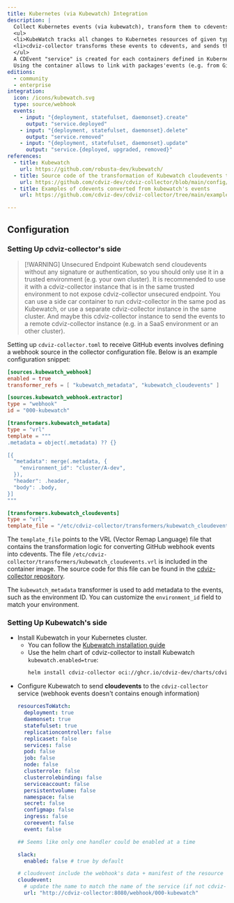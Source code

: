 ```yaml
---
title: Kubernetes (via Kubewatch) Integration
description: |
  Collect Kubernetes events (via kubewatch), transform them to cdevents.
  <ul>
  <li>KubeWatch tracks all changes to Kubernetes resources of given types.</li>
  <li>cdviz-collector transforms these events to cdevents, and sends them to the database, listeners,...</li>
  </ul>
  A CDEvent "service" is created for each containers defined in Kubernetes resource (deployment, statefulset, daemonset) that is created, updated, or deleted.
  Using the container allows to link with packages'events (e.g. from GitHub, GitLab, etc.) that are related to the container.
editions:
  - community
  - enterprise
integration:
  icon: /icons/kubewatch.svg
  type: source/webhook
  events:
    - input: "{deployment, statefulset, daemonset}.create"
      output: "service.deployed"
    - input: "{deployment, statefulset, daemonset}.delete"
      output: "service.removed"
    - input: "{deployment, statefulset, daemonset}.update"
      output: "service.{deployed, upgraded, removed}"
references:
  - title: Kubewatch
    url: https://github.com/robusta-dev/kubewatch/
  - title: Source code of the transformation of Kubewatch cloudevents to cdevents
    url: https://github.com/cdviz-dev/cdviz-collector/blob/main/config/transformers/kubewatch_cloudevents.vrl
  - title: Examples of cdevents converted from kubewatch's events
    url: https://github.com/cdviz-dev/cdviz-collector/tree/main/examples/assets/outputs/transform-kubewtach_cloudevents

---
```

<script setup>
import IntegrationCard from '../../../../components/IntegrationCard.vue'
</script>

<IntegrationCard />

## Configuration

### Setting Up cdviz-collector's side

> [!WARNING] Unsecured Endpoint
> Kubewatch send cloudevents without any signature or authentication, so you should only use it in a trusted environment (e.g. your own cluster). It is recommended to use it with a cdviz-collector instance that is in the same trusted environment to not expose cdviz-collector unsecured endpoint. You can use a side car container to run cdviz-collector in the same pod as Kubewatch, or use a separate cdviz-collector instance in the same cluster. And maybe this cdviz-collector instance to send the events to a remote cdviz-collector instance (e.g. in a SaaS environment or an other cluster).

Setting up `cdviz-collector.toml` to receive GitHub events involves defining a webhook source in the collector configuration file. Below is an example configuration snippet:

```toml
[sources.kubewatch_webhook]
enabled = true
transformer_refs = [ "kubewatch_metadata", "kubewatch_cloudevents" ]

[sources.kubewatch_webhook.extractor]
type = "webhook"
id = "000-kubewatch"

[transformers.kubewatch_metadata]
type = "vrl"
template = """
.metadata = object(.metadata) ?? {}

[{
  "metadata": merge(.metadata, {
    "environment_id": "cluster/A-dev",
  }),
  "header": .header,
  "body": .body,
}]
"""

[transformers.kubewatch_cloudevents]
type = "vrl"
template_file = "/etc/cdviz-collector/transformers/kubewatch_cloudevents.vrl"
```

The `template_file` points to the VRL (Vector Remap Language) file that contains the transformation logic for converting GitHub webhook events into cdevents. The file `/etc/cdviz-collector/transformers/kubewatch_cloudevents.vrl` is included in the container image. The source code for this file can be found in the [cdviz-collector repository]( https://github.com/cdviz-dev/cdviz-collector/blob/main/config/transformers/kubewatch_cloudevents.vrl).

The `kubewatch_metadata` transformer is used to add metadata to the events, such as the environment ID. You can customize the `environment_id` field to match your environment.

### Setting Up Kubewatch's side

- Install Kubewatch in your Kubernetes cluster.
  - You can follow the [Kubewatch installation guide](https://github.com/robusta-dev/kubewatch/tree/master?tab=readme-ov-file#install)
  - Use the helm chart of cdviz-collector to install Kubewatch `kubewatch.enabled=true`:
    ```bash
    helm install cdviz-collector oci://ghcr.io/cdviz-dev/charts/cdviz-collector --set kubewatch.enabled=true
    ```
- Configure Kubewatch to send **cloudevents** to the `cdviz-collector` service (webhook events doesn't contains enough information)
    ```yaml
    resourcesToWatch:
      deployment: true
      daemonset: true
      statefulset: true
      replicationcontroller: false
      replicaset: false
      services: false
      pod: false
      job: false
      node: false
      clusterrole: false
      clusterrolebinding: false
      serviceaccount: false
      persistentvolume: false
      namespace: false
      secret: false
      configmap: false
      ingress: false
      coreevent: false
      event: false

    ## Seems like only one handler could be enabled at a time

    slack:
      enabled: false # true by default

    # cloudevent include the webhook's data + manifest of the resource + ... use by the template
    cloudevent:
      # update the name to match the name of the service (if not cdviz-collector)
      url: "http://cdviz-collector:8080/webhook/000-kubewatch"
    ```
